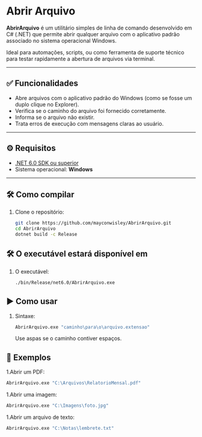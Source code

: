 # Abrir Arquivo

**AbrirArquivo** é um utilitário simples de linha de comando desenvolvido em C# (.NET) que permite abrir qualquer arquivo com o aplicativo padrão associado no sistema operacional Windows.

Ideal para automações, scripts, ou como ferramenta de suporte técnico para testar rapidamente a abertura de arquivos via terminal.

---

## ✅ Funcionalidades

- Abre arquivos com o aplicativo padrão do Windows (como se fosse um duplo clique no Explorer).
- Verifica se o caminho do arquivo foi fornecido corretamente.
- Informa se o arquivo não existir.
- Trata erros de execução com mensagens claras ao usuário.

---

## ⚙️ Requisitos

- [.NET 6.0 SDK ou superior](https://dotnet.microsoft.com/download)
- Sistema operacional: **Windows**

---

## 🛠️ Como compilar

1. Clone o repositório:
   ```bash
   git clone https://github.com/mayconwisley/AbrirArquivo.git
   cd AbrirArquivo
   dotnet build -c Release
   ```

## 🛠️ O executável estará disponível em

1. O executável:
   ```bash
   ./bin/Release/net6.0/AbrirArquivo.exe
   ```

## ▶️ Como usar

1. Sintaxe:
   ```bash
   AbrirArquivo.exe "caminho\para\o\arquivo.extensao"
   ```
   Use aspas se o caminho contiver espaços.

## 📌 Exemplos

1.Abrir um PDF:
   ```bash
   AbrirArquivo.exe "C:\Arquivos\RelatorioMensal.pdf"
   ```
1.Abrir uma imagem:
   ```bash
   AbrirArquivo.exe "C:\Imagens\foto.jpg"
   ```
1.Abrir um arquivo de texto:
   ```bash
   AbrirArquivo.exe "C:\Notas\lembrete.txt"
   ```

